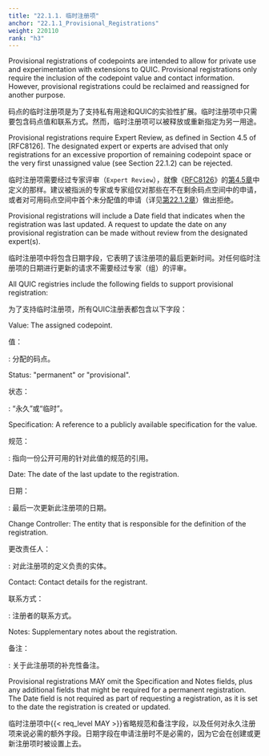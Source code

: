 ```yaml
---
title: "22.1.1. 临时注册项"
anchor: "22.1.1_Provisional_Registrations"
weight: 220110
rank: "h3"
---
```


Provisional registrations of codepoints are intended to allow for private use and experimentation with extensions to QUIC. Provisional registrations only require the inclusion of the codepoint value and contact information. However, provisional registrations could be reclaimed and reassigned for another purpose.

码点的临时注册项是为了支持私有用途和QUIC的实验性扩展。临时注册项中只需要包含码点值和联系方式。然而，临时注册项可以被释放或重新指定为另一用途。

Provisional registrations require Expert Review, as defined in Section 4.5 of [RFC8126]. The designated expert or experts are advised that only registrations for an excessive proportion of remaining codepoint space or the very first unassigned value (see Section 22.1.2) can be rejected.

临时注册项需要经过专家评审（`Expert Review`），就像《[RFC8126]()》的[第4.5章]()中定义的那样。建议被指派的专家或专家组仅对那些在不在剩余码点空间中的申请，或者对可用码点空间中首个未分配值的申请（详见[第22.1.2章]()）做出拒绝。

Provisional registrations will include a Date field that indicates when the registration was last updated. A request to update the date on any provisional registration can be made without review from the designated expert(s).

临时注册项中将包含日期字段，它表明了该注册项的最后更新时间。对任何临时注册项的日期进行更新的请求不需要经过专家（组）的评审。

All QUIC registries include the following fields to support provisional registration:

为了支持临时注册项，所有QUIC注册表都包含以下字段：

Value:
The assigned codepoint.

值：

:   分配的码点。

Status:
"permanent" or "provisional".

状态：

:   “永久”或“临时”。

Specification:
A reference to a publicly available specification for the value.

规范：

:   指向一份公开可用的针对此值的规范的引用。

Date:
The date of the last update to the registration.

日期：

:   最后一次更新此注册项的日期。

Change Controller:
The entity that is responsible for the definition of the registration.

更改责任人：

:   对此注册项的定义负责的实体。

Contact:
Contact details for the registrant.

联系方式：

:   注册者的联系方式。

Notes:
Supplementary notes about the registration.

备注：

:   关于此注册项的补充性备注。

Provisional registrations MAY omit the Specification and Notes fields, plus any additional fields that might be required for a permanent registration. The Date field is not required as part of requesting a registration, as it is set to the date the registration is created or updated.

临时注册项中{{< req_level MAY >}}省略规范和备注字段，以及任何对永久注册项来说必需的额外字段。日期字段在申请注册时不是必需的，因为它会在创建或更新注册项时被设置上去。
